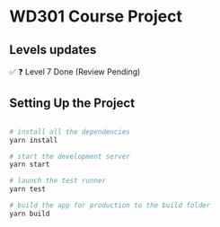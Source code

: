 # WD301 Course Project

## Levels updates

✅ ❓ Level 7 Done (Review Pending)

## Setting Up the Project

```bash

# install all the dependencies
yarn install

# start the development server
yarn start

# launch the test runner
yarn test

# build the app for production to the build folder
yarn build

```
